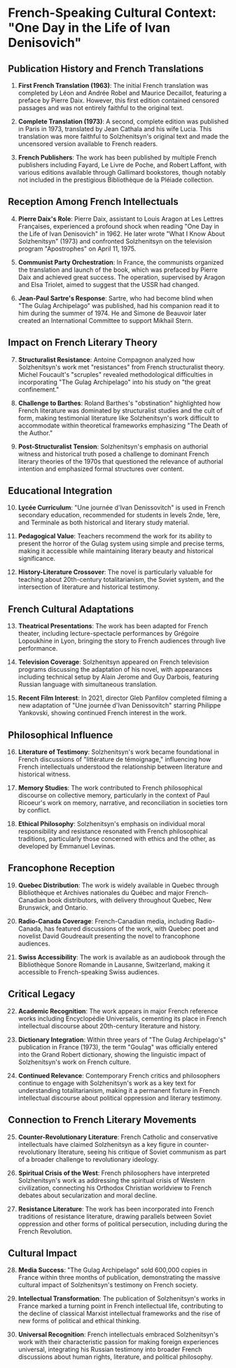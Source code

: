 # French-Speaking Cultural Context: "One Day in the Life of Ivan Denisovich"

## Publication History and French Translations

1. **First French Translation (1963)**: The initial French translation was completed by Léon and Andrée Robel and Maurice Decaillot, featuring a preface by Pierre Daix. However, this first edition contained censored passages and was not entirely faithful to the original text.

2. **Complete Translation (1973)**: A second, complete edition was published in Paris in 1973, translated by Jean Cathala and his wife Lucia. This translation was more faithful to Solzhenitsyn's original text and made the uncensored version available to French readers.

3. **French Publishers**: The work has been published by multiple French publishers including Fayard, Le Livre de Poche, and Robert Laffont, with various editions available through Gallimard bookstores, though notably not included in the prestigious Bibliothèque de la Pléiade collection.

## Reception Among French Intellectuals

4. **Pierre Daix's Role**: Pierre Daix, assistant to Louis Aragon at Les Lettres Françaises, experienced a profound shock when reading "One Day in the Life of Ivan Denisovich" in 1962. He later wrote "What I Know About Solzhenitsyn" (1973) and confronted Solzhenitsyn on the television program "Apostrophes" on April 11, 1975.

5. **Communist Party Orchestration**: In France, the communists organized the translation and launch of the book, which was prefaced by Pierre Daix and achieved great success. The operation, supervised by Aragon and Elsa Triolet, aimed to suggest that the USSR had changed.

6. **Jean-Paul Sartre's Response**: Sartre, who had become blind when "The Gulag Archipelago" was published, had his companion read it to him during the summer of 1974. He and Simone de Beauvoir later created an International Committee to support Mikhail Stern.

## Impact on French Literary Theory

7. **Structuralist Resistance**: Antoine Compagnon analyzed how Solzhenitsyn's work met "resistances" from French structuralist theory. Michel Foucault's "scruples" revealed methodological difficulties in incorporating "The Gulag Archipelago" into his study on "the great confinement."

8. **Challenge to Barthes**: Roland Barthes's "obstination" highlighted how French literature was dominated by structuralist studies and the cult of form, making testimonial literature like Solzhenitsyn's work difficult to accommodate within theoretical frameworks emphasizing "The Death of the Author."

9. **Post-Structuralist Tension**: Solzhenitsyn's emphasis on authorial witness and historical truth posed a challenge to dominant French literary theories of the 1970s that questioned the relevance of authorial intention and emphasized formal structures over content.

## Educational Integration

10. **Lycée Curriculum**: "Une journée d'Ivan Denissovitch" is used in French secondary education, recommended for students in levels 2nde, 1ère, and Terminale as both historical and literary study material.

11. **Pedagogical Value**: Teachers recommend the work for its ability to present the horror of the Gulag system using simple and precise terms, making it accessible while maintaining literary beauty and historical significance.

12. **History-Literature Crossover**: The novel is particularly valuable for teaching about 20th-century totalitarianism, the Soviet system, and the intersection of literature and historical testimony.

## French Cultural Adaptations

13. **Theatrical Presentations**: The work has been adapted for French theater, including lecture-spectacle performances by Grégoire Lopoukhine in Lyon, bringing the story to French audiences through live performance.

14. **Television Coverage**: Solzhenitsyn appeared on French television programs discussing the adaptation of his novel, with appearances including technical setup by Alain Jerome and Guy Darbois, featuring Russian language with simultaneous translation.

15. **Recent Film Interest**: In 2021, director Gleb Panfilov completed filming a new adaptation of "Une journée d'Ivan Denissovitch" starring Philippe Yankovski, showing continued French interest in the work.

## Philosophical Influence

16. **Literature of Testimony**: Solzhenitsyn's work became foundational in French discussions of "littérature de témoignage," influencing how French intellectuals understood the relationship between literature and historical witness.

17. **Memory Studies**: The work contributed to French philosophical discourse on collective memory, particularly in the context of Paul Ricoeur's work on memory, narrative, and reconciliation in societies torn by conflict.

18. **Ethical Philosophy**: Solzhenitsyn's emphasis on individual moral responsibility and resistance resonated with French philosophical traditions, particularly those concerned with ethics and the other, as developed by Emmanuel Levinas.

## Francophone Reception

19. **Quebec Distribution**: The work is widely available in Quebec through Bibliothèque et Archives nationales du Québec and major French-Canadian book distributors, with delivery throughout Quebec, New Brunswick, and Ontario.

20. **Radio-Canada Coverage**: French-Canadian media, including Radio-Canada, has featured discussions of the work, with Quebec poet and novelist David Goudreault presenting the novel to francophone audiences.

21. **Swiss Accessibility**: The work is available as an audiobook through the Bibliothèque Sonore Romande in Lausanne, Switzerland, making it accessible to French-speaking Swiss audiences.

## Critical Legacy

22. **Academic Recognition**: The work appears in major French reference works including Encyclopédie Universalis, cementing its place in French intellectual discourse about 20th-century literature and history.

23. **Dictionary Integration**: Within three years of "The Gulag Archipelago's" publication in France (1973), the term "Goulag" was officially entered into the Grand Robert dictionary, showing the linguistic impact of Solzhenitsyn's work on French culture.

24. **Continued Relevance**: Contemporary French critics and philosophers continue to engage with Solzhenitsyn's work as a key text for understanding totalitarianism, making it a permanent fixture in French intellectual discourse about political oppression and literary testimony.

## Connection to French Literary Movements

25. **Counter-Revolutionary Literature**: French Catholic and conservative intellectuals have claimed Solzhenitsyn as a key figure in counter-revolutionary literature, seeing his critique of Soviet communism as part of a broader challenge to revolutionary ideology.

26. **Spiritual Crisis of the West**: French philosophers have interpreted Solzhenitsyn's work as addressing the spiritual crisis of Western civilization, connecting his Orthodox Christian worldview to French debates about secularization and moral decline.

27. **Resistance Literature**: The work has been incorporated into French traditions of resistance literature, drawing parallels between Soviet oppression and other forms of political persecution, including during the French Revolution.

## Cultural Impact

28. **Media Success**: "The Gulag Archipelago" sold 600,000 copies in France within three months of publication, demonstrating the massive cultural impact of Solzhenitsyn's testimony on French society.

29. **Intellectual Transformation**: The publication of Solzhenitsyn's works in France marked a turning point in French intellectual life, contributing to the decline of classical Marxist intellectual frameworks and the rise of new forms of political and ethical thinking.

30. **Universal Recognition**: French intellectuals embraced Solzhenitsyn's work with their characteristic passion for making foreign experiences universal, integrating his Russian testimony into broader French discussions about human rights, literature, and political philosophy.